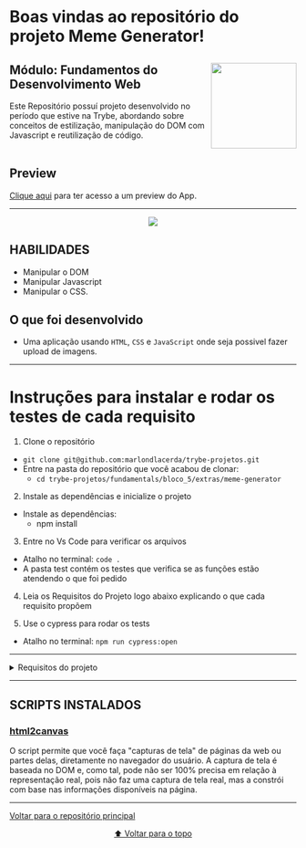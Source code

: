 # Boas vindas ao repositório do projeto Meme Generator!

<div align="center">
  <img height="150px" align="right" src="https://theme.zdassets.com/theme_assets/9633455/9814df697eaf49815d7df109110815ff887b3457.png" />
  <div align="left" style="display: inline_block">
    <h2>Módulo: Fundamentos do Desenvolvimento Web</h2>
    <span>
      Este Repositório possuí projeto desenvolvido no período que estive na Trybe, abordando sobre conceitos de estilização, manipulação do DOM com Javascript e reutilização de código.
    </span>
  </div>
  <br>
</div>

## Preview
<div align="left" style="display: inline_block">
  <a href="https://marlondlacerda-meme-generator.vercel.app/">Clique aqui</a> para ter acesso a um preview do App.
</div>

---

<div align="center">
  <img src="./images/pixelart.png">
</div>

## HABILIDADES
- Manipular o DOM
- Manipular Javascript
- Manipular o CSS.


## O que foi desenvolvido
- Uma aplicação usando <code>HTML</code>, <code>CSS</code> e <code>JavaScript</code> onde seja possivel fazer upload de imagens.
---

# Instruções para instalar e rodar os testes de cada requisito
1. Clone o repositório
  * `git clone git@github.com:marlondlacerda/trybe-projetos.git`
  * Entre na pasta do repositório que você acabou de clonar:
    * `cd trybe-projetos/fundamentals/bloco_5/extras/meme-generator`

2. Instale as dependências e inicialize o projeto
  * Instale as dependências:
    * npm install

3. Entre no Vs Code para verificar os arquivos
  * Atalho no terminal: `code . `
  * A pasta test contém os testes que verifica se as funções estão atendendo o que foi pedido

4. Leia os Requisitos do Projeto logo abaixo explicando o que cada requisito propõem

5. Use o cypress para rodar os tests
  * Atalho no terminal: `npm run cypress:open`

***

<details>
    <summary>Requisitos do projeto</summary>

- [x] 1 - Crie uma caixa de texto com a qual quem usa pode interagir para inserir texto em cima da imagem escolhida.
  - A caixa onde o texto é inserido deve ter um <code>id</code> denominado <code>text-input</code>;

  - Você deve criar um elemento para servir de "container" para a imagem e para o texto do meme. Este elemento deve ter um <code>id</code> denominado <code>meme-image-container</code>;

  - Dentro do elemento de container, você deve criar um outro elemento para mostrar o texto digitado. O elemento de texto deve estar totalmente contido dentro do container e ter o <code>id</code> denominado <code>meme-text</code>;

  - Se não houver imagem inserida, ele deve ser inserido e estar visível dentro do container vazio onde a imagem aparecerá.

- [x] 2 - O site deve permitir que quem usa faça upload de uma imagem de seu computador.
  - Dentro do elemento de container, você deve criar um outro elemento para mostrar a imagem selecionada. Este elemento deve possuir um <code>id</code> denominado <code>meme-image</code>;

  - O elemento onde é feito o upload da imagem deve ser identificado com o <code>id</code> denominado <code>meme-insert</code>. Este elemento não precisa estar dentro do elemento de container;

  - A imagem deve estar totalmente contida dentro do elemento identificado como <code>meme-image-container</code> ~~("totalmente contida" quer dizer que não deve sobrar espaço entre o container e a imagem, e a imagem não deve ultrapassar o tamanho do container)~~;

  - O texto inserido no elemento <code>text-input</code> deve ser inserido sobre a imagem escolhida <code>meme-image</code>.

- [x] 3 - Adicione uma moldura no container. A moldura deve ter 1 pixel de largura, deve ser preta e do tipo 'solid'. A área onde a imagem aparecerá deve ter fundo branco.
  - O elemento que serve de container para a imagem deve ter o a cor de fundo branca;

  - O elemento que serve de container para a imagem deve ter uma borda preta, sólida, com 1 pixel de largura;

  - A imagem deve estar totalmente contida dentro do elemento identificado como <code>meme-image-container</code> ~~("totalmente contida" quer dizer que não deve sobrar espaço entre o container e a imagem, e a imagem não deve ultrapassar o tamanho do container)~~.

- [x] 4 - Adicione o texto que será inserido sobre a imagem deve ter uma cor, sombra e tamanho específicos.
  - O texto do elemento <code>meme-text</code> deve ter uma sombra preta, de 5 pixels na horizontal, 5 pixels na vertical e um raio de desfoque de 5 pixels;

  - O texto do elemento <code>meme-text</code> deve ter a fonte com o tamanho de 30 pixels;

  - O texto do elemento <code>meme-text</code> deve estar na cor branca.

- [x] 5 - Limite o tamanho do texto que o usuário pode inserir.
  - A quantidade máxima de caracteres digitáveis no elemento <code>text-input</code> deve ser 60.

### BÔNUS
- [x] 6 - Permita a quem usa customizar o meme escolhido acrescentando a ele uma de três bordas. A página deve ter três botões, que ao serem clicados devem cada um trocar a própria borda ao redor do container.

  ✦ As bordas devem ser acrescentadas ao container, identificado como <code>meme-image-container</code>;

  ✦ Os três botões devem ser elementos do tipo <code>button</code>;

  ✦ Cada elemento <code>button</code> deve ser estilizado de forma a ter a cor de fundo da mesma cor que a moldura que irá colocar no container;

  ✦ Cada <code>button</code> deve ter o respectivo <code>id</code> e estilizar o container conforme especificado:

  - Um botão identificado com o <code>id</code> chamado <code>fire</code> deve estilizar o container da imagem com uma borda de 3 pixels, dashed e vermelha.

  - Um botão com <code>id</code> chamado <code>water</code> deve estilizar o container da imagem com uma borda azul, com 5 pixels do tipo double .

  - Um botão com <code>id</code> chamado <code>earth</code> deve estilizar o container da imagem com uma borda do tipo groove, verde e com 6 pixels.

  ✦ Após uma das três bordas ser selecionada, a borda padrão especificada no requisito 3 não deve mais aparecer;


- [x] 7 - Tenha um conjunto de quatro imagens pré prontas de memes famosos para o usuário escolher. Mostre miniaturas das imagens e, mediante clique do usuário, essa imagem deve aparecer dentro da moldura do elemento de container.
  - O elemento que mostra as miniaturas dos memes deve ser identificado um um <code>id</code> denominado <code>meme-1</code> para o primeiro meme, <code>meme-2</code> para o segundo, <code>meme-3</code> para o terceiro e <code>meme-4</code> para o quarto.

  - As imagens que identificam os memes devem ficar dentro da aplicação, num diretório chamado imgs com os respectivos nomes <code>meme1.png</code>, <code>meme2.png</code>, <code>meme3.png</code> e <code>meme4.png</code>. Atenção também para o formato das imagens! ⚠️

  - As imagens devem aparecer dentro do container de forma análoga às imagens enviadas por upload para a página.

### RECURSOS ADICIONAIS DESENVOLVIDOS POR MIM
- [x] 8 - Adicione um novo botão de borda que volte para o padrão.
  - A cor de fundo deve ser a padrão.
  - O elemento deve possuir a <code>classe</code> denominada <code>eraser</code>
  - O <code>id</code> deve ser chamado <code>default</code> deve estilizar o container da imagem com uma borda preta, com 1 pixels do tipo solid.

- [x] 9 - Crie três inputs do tipo radio para que possa mudar o texto de lugar.
  - Os inputs devem ser chamados de começo, meio e fim. O botão começo deve ser selecionado por padrão
  - Ao clicar em qualquer um desses botões, o texto muda de lugar

- [x] 10 - Adicione um botão com a funcionalidade de salvar o meme em imagem.
  - O button com a <code>class</code> chamada <code>save</code> possui a lógica de poder conseguir fazer com o que meme criado seja salvo na máquina do usuário.

- [x] 11 - Faça com que o aplicativo seja responsivo.
</details>

---
## SCRIPTS INSTALADOS

  <h3><a href="https://html2canvas.hertzen.com/">html2canvas</a></h3>
  <span>O script permite que você faça "capturas de tela" de páginas da web ou partes delas, diretamente no navegador do usuário. A captura de tela é baseada no DOM e, como tal, pode não ser 100% precisa em relação à representação real, pois não faz uma captura de tela real, mas a constrói com base nas informações disponíveis na página.
</span>
 
---
<div align="left">
  <a href="https://github.com/marlondlacerda/trybe-projetos">Voltar para o repositório principal</a>
</div>
<div align="center">

  [⬆ Voltar para o topo](#boas-vindas-ao-repositório-do-projeto-meme-generator)

</div>

